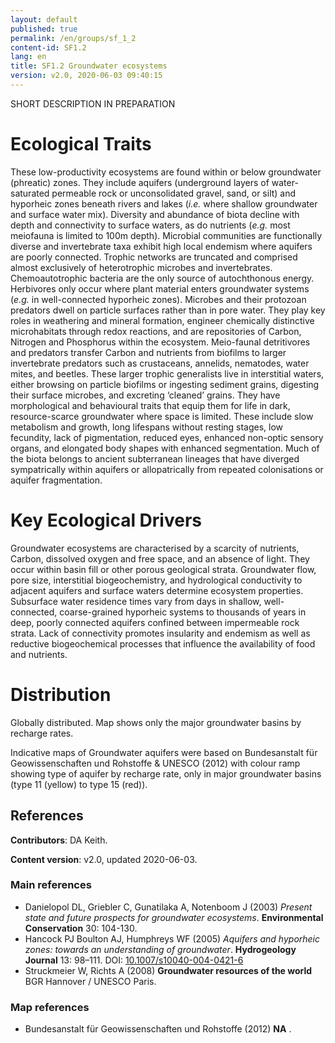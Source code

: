 ```yaml
---
layout: default
published: true
permalink: /en/groups/sf_1_2
content-id: SF1.2
lang: en
title: SF1.2 Groundwater ecosystems
version: v2.0, 2020-06-03 09:40:15
---
```


SHORT DESCRIPTION IN PREPARATION

# Ecological Traits
 
These low-productivity ecosystems are found within or below groundwater (phreatic) zones. They include aquifers (underground layers of water-saturated permeable rock or unconsolidated gravel, sand, or silt) and hyporheic zones beneath rivers and lakes (<i>i.e.</i> where shallow groundwater and surface water mix). Diversity and abundance of biota decline with depth and connectivity to surface waters, as do nutrients (<i>e.g.</i> most meiofauna is limited to 100m depth). Microbial communities are functionally diverse and invertebrate taxa exhibit high local endemism where aquifers are poorly connected. Trophic networks are truncated and comprised almost exclusively of heterotrophic microbes and invertebrates. Chemoautotrophic bacteria are the only source of autochthonous energy. Herbivores only occur where plant material enters groundwater systems (<i>e.g.</i> in well-connected hyporheic zones). Microbes and their protozoan predators dwell on particle surfaces rather than in pore water. They play key roles in weathering and mineral formation, engineer chemically distinctive microhabitats through redox reactions, and are repositories of Carbon, Nitrogen and Phosphorus within the ecosystem. Meio-faunal detritivores and predators transfer Carbon and nutrients from biofilms to larger invertebrate predators such as crustaceans, annelids, nematodes, water mites, and beetles. These larger trophic generalists live in interstitial waters, either browsing on particle biofilms or ingesting sediment grains, digesting their surface microbes, and excreting ‘cleaned’ grains. They have morphological and behavioural traits that equip them for life in dark, resource-scarce groundwater where space is limited. These include slow metabolism and growth, long lifespans without resting stages, low fecundity, lack of pigmentation, reduced eyes, enhanced non-optic sensory organs, and elongated body shapes with enhanced segmentation. Much of the biota belongs to ancient subterranean lineages that have diverged sympatrically within aquifers or allopatrically from repeated colonisations or aquifer fragmentation.
 
# Key Ecological Drivers
 
Groundwater ecosystems are characterised by a scarcity of nutrients, Carbon, dissolved oxygen and free space, and an absence of light. They occur within basin fill or other porous geological strata. Groundwater flow, pore size, interstitial biogeochemistry, and hydrological conductivity to adjacent aquifers and surface waters determine ecosystem properties. Subsurface water residence times vary from days in shallow, well-connected, coarse-grained hyporheic systems to thousands of years in deep, poorly connected aquifers confined between impermeable rock strata. Lack of connectivity promotes insularity and endemism as well as reductive biogeochemical processes that influence the availability of food and nutrients.
 
# Distribution
 
Globally distributed. Map shows only the major groundwater basins by recharge rates.

Indicative maps of Groundwater aquifers were based on Bundesanstalt für Geowissenschaften und Rohstoffe & UNESCO (2012) with colour ramp showing type of aquifer by recharge rate, only in major groundwater basins (type 11 (yellow) to type 15 (red)).

## References

**Contributors**: DA Keith.

**Content version**: v2.0, updated 2020-06-03.

### Main references
* Danielopol DL, Griebler C, Gunatilaka A, Notenboom J  (2003) *Present state and future prospects for groundwater ecosystems*. **Environmental Conservation** 30: 104-130.
* Hancock PJ Boulton AJ, Humphreys WF  (2005) *Aquifers and hyporheic zones: towards an understanding of groundwater*. **Hydrogeology Journal** 13: 98–111. DOI: [10.1007/s10040-004-0421-6](http://doi.org/10.1007/s10040-004-0421-6)
* Struckmeier W, Richts A  (2008) **Groundwater resources of the world** BGR Hannover / UNESCO Paris.

### Map references
* Bundesanstalt für Geowissenschaften und Rohstoffe  (2012) **NA** .


